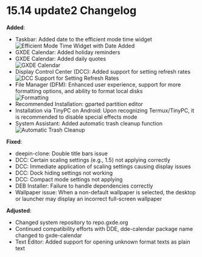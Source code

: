 # 15.14 update2 Changelog

**Added**:
- Taskbar: Added date to the efficient mode time widget  
  ![Efficient Mode Time Widget with Date Added](/news/15.14update2/dock.png)
- GXDE Calendar: Added holiday reminders  
- GXDE Calendar: Added daily quotes  
  ![GXDE Calendar](/news/15.14update2/gxde-calendar.png)
- Display Control Center (DCC): Added support for setting refresh rates  
  ![DCC Support for Setting Refresh Rates](/news/15.14update2/control-center.png)
- File Manager (DFM): Enhanced user experience, support for more formatting options, and ability to format local disks  
  ![Formatting](/news/15.14update2/format.png)
- Recommended Installation: gparted partition editor  
- Installation via TinyPC on Android: Upon recognizing Termux/TinyPC, it is recommended to disable special effects mode  
- System Assistant: Added automatic trash cleanup function  
  ![Automatic Trash Cleanup](/news/15.14update2/autotrash.png)

**Fixed**:
- deepin-clone: Double title bars issue  
- DCC: Certain scaling settings (e.g., 1.5) not applying correctly  
- DCC: Immediate application of scaling settings causing display issues  
- DCC: Dock hiding settings not working  
- DCC: Compact mode settings not applying  
- DEB Installer: Failure to handle dependencies correctly  
- Wallpaper issue: When a non-default wallpaper is selected, the desktop or launcher may display an incorrect full-screen wallpaper

**Adjusted**:
- Changed system repository to repo.gxde.org  
- Continued compatibility efforts with DDE, dde-calendar package name changed to gxde-calendar  
- Text Editor: Added support for opening unknown format texts as plain text